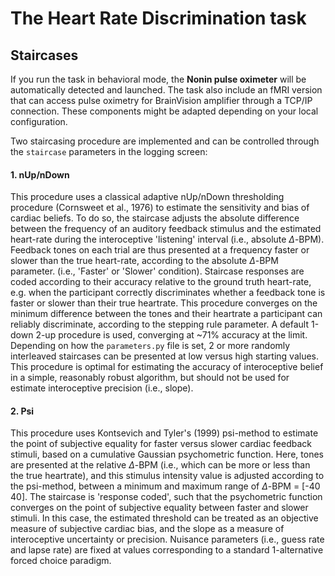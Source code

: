 The Heart Rate Discrimination task
==================================

Staircases
----------

If you run the task in behavioral mode, the **Nonin pulse oximeter** will be automatically detected and launched. The task also include an fMRI version that can access pulse oximetry for BrainVision amplifier through a TCP/IP connection. These components might be adapted depending on your local configuration.

Two staircasing procedure are implemented and can be controlled through the `staircase` parameters in the logging screen:

#### 1. nUp/nDown

This procedure uses a classical adaptive nUp/nDown thresholding procedure (Cornsweet et al., 1976) to estimate the sensitivity and bias of cardiac beliefs. To do so, the staircase adjusts the absolute difference between the frequency of an auditory feedback stimulus and the estimated heart-rate during the interoceptive 'listening' interval (i.e., absolute $\Delta$-BPM). Feedback tones on each trial are thus presented at a frequency faster or slower than the true heart-rate, according to the absolute $\Delta$-BPM parameter. (i.e., 'Faster' or 'Slower' condition). Staircase responses are coded according to their accuracy relative to the ground truth heart-rate, e.g. when the participant correctly discriminates whether a feedback tone is faster or slower than their true heartrate. This procedure converges on the minimum difference between the tones and their heartrate a participant can reliably discriminate, according to the stepping rule parameter. A default 1-down 2-up procedure is used, converging at ~71% accuracy at the limit. Depending on how the `parameters.py` file is set, 2 or more randomly interleaved staircases can be presented at low versus high starting values. This procedure is optimal for estimating the accuracy of interoceptive belief in a simple, reasonably robust algorithm, but should not be used for estimate interoceptive precision (i.e., slope).

#### 2. Psi

This procedure uses Kontsevich and Tyler's (1999) psi-method to estimate the point of subjective equality for faster versus slower cardiac feedback stimuli, based on a cumulative Gaussian psychometric function. Here, tones are presented at the relative $\Delta$-BPM (i.e., which can be more or less than the true heartrate), and this stimulus intensity value is adjusted according to the psi-method, between a minimum and maximum range of $\Delta$-BPM = [-40 40]. The staircase is 'response coded', such that the psychometric function converges on the point of subjective equality between faster and slower stimuli. In this case, the estimated threshold can be treated as an objective measure of subjective cardiac bias, and the slope as a measure of interoceptive uncertainty or precision. Nuisance parameters (i.e., guess rate and lapse rate) are fixed at values corresponding to a standard 1-alternative forced choice paradigm.

